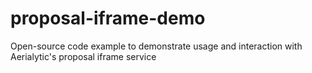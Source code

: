 # proposal-iframe-demo
Open-source code example to demonstrate usage and interaction with Aerialytic's proposal iframe service
